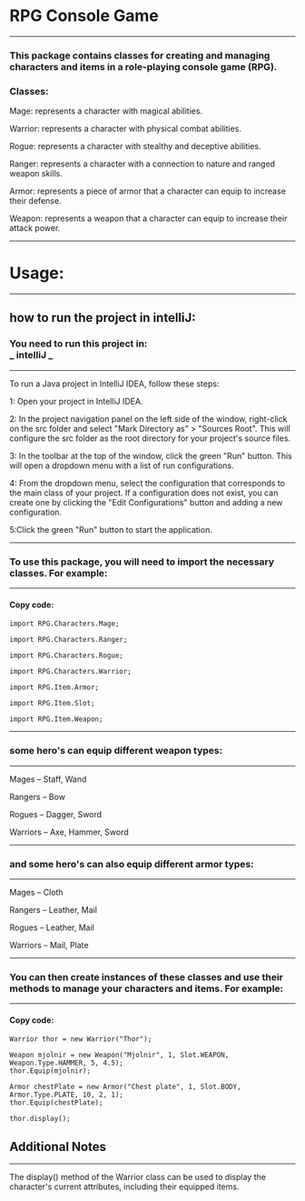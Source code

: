 # RPG Console Game
***
### This package contains classes for creating and managing characters and items in a role-playing console game (RPG).

### Classes:<br>

Mage: represents a character with magical abilities.

Warrior: represents a character with physical combat abilities.

Rogue: represents a character with stealthy and deceptive abilities.

Ranger: represents a character with a connection to nature and ranged weapon skills.

Armor: represents a piece of armor that a character can equip to increase their defense.

Weapon: represents a weapon that a character can equip to increase their attack power.
***
# Usage:
***
## how to run the project in intelliJ:
### You need to run this project in: <br> _ intelliJ _ ###
***
To run a Java project in IntelliJ IDEA, follow these steps:

1: Open your project in IntelliJ IDEA.<br>

2: In the project navigation panel on the left side of the window, right-click on the src folder and select "Mark Directory as" > "Sources Root". This will configure the src folder as the root directory for your project's source files.<br>

3: In the toolbar at the top of the window, click the green "Run" button. This will open a dropdown menu with a list of run configurations.<br>

4: From the dropdown menu, select the configuration that corresponds to the main class of your project. If a configuration does not exist, you can create one by clicking the "Edit Configurations" button and adding a new configuration.<br>

5:Click the green "Run" button to start the application.
***
### To use this package, you will need to import the necessary classes. For example:
***
#### Copy code:
    import RPG.Characters.Mage;

    import RPG.Characters.Ranger;

    import RPG.Characters.Rogue;

    import RPG.Characters.Warrior;
    
    import RPG.Item.Armor;
    
    import RPG.Item.Slot;
    
    import RPG.Item.Weapon;
***
### some hero's can equip different weapon types:
***
Mages – Staff, Wand<br>

 Rangers – Bow<br>

 Rogues – Dagger, Sword<br>

Warriors – Axe, Hammer, Sword
***
### and some hero's can also equip different armor types:
***
Mages – Cloth<br>

Rangers – Leather, Mail<br>

Rogues – Leather, Mail<br>

Warriors – Mail, Plate<br>
***
### You can then create instances of these classes and use their methods to manage your characters and items. For example:
***
#### Copy code:
    Warrior thor = new Warrior("Thor");
    
    Weapon mjolnir = new Weapon("Mjolnir", 1, Slot.WEAPON, Weapon.Type.HAMMER, 5, 4.5);
    thor.Equip(mjolnir);
    
    Armor chestPlate = new Armor("Chest plate", 1, Slot.BODY, Armor.Type.PLATE, 10, 2, 1);
    thor.Equip(chestPlate);
    
    thor.display();


## Additional Notes 
***
The display() method of the Warrior class can be used to display the character's current attributes, including their equipped items.
